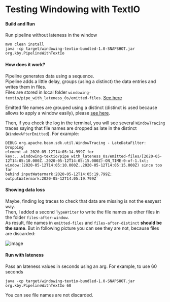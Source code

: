# Testing Windowing with TextIO

#### Build and Run 
Run pipeline without lateness in the window
```
mvn clean install
java -cp target/windowing-textio-bundled-1.0-SNAPSHOT.jar org.kby.PipelineWithTextIo
```

#### How does it work?
Pipeline generates data using a sequence.<br />
Pipeline adds a little delay, groups (using a distinct) the data entries and writes them in files.<br />
Files are stored in local folder `windowing-textio/pipe_with_lateness_0s/emitted-files`. [See here](https://github.com/kiuby88/windowing-textio/blob/master/src/main/java/org/kby/PipelineWithTextIo.java#L71-L77)

Emitted file names are grouped using a distinct (distinct is used because allows to apply a window easily), please [see here](https://github.com/kiuby88/windowing-textio/blob/master/src/main/java/org/kby/PipelineWithTextIo.java#L78-L83). 

Then, if you check the log in the terminal, you will see several `WindowTracing` traces saying that file names are dropped as late in the distinct (`WindowAfterEmitted`). For example:
```
DEBUG org.apache.beam.sdk.util.WindowTracing - LateDataFilter: Dropping
element at 2020-05-12T14:05:14.999Z for
key:...windowing-textio/pipe_with_lateness_0s/emitted-files/[2020-05-12T14:05:10.000Z..2020-05-12T14:05:15.000Z)-ON_TIME-0-of-1.txt;
window:[2020-05-12T14:05:10.000Z..2020-05-12T14:05:15.000Z) since too far
behind inputWatermark:2020-05-12T14:05:19.799Z;
outputWatermark:2020-05-12T14:05:19.799Z`
```

#### Showing data loss
Maybe, finding log traces to check that data are missing is not the easyest way.<br /> 
Then, I added a second `TypeWriter` to write the file names as other files in the folder `files-after-window`. <br />
As result, file names in `emitted-files` and `files-after-distinct` **should be the same**. But in following picture you can see they are not, because files are discarded:

![image](https://i.ibb.co/RQd78yS/dataloss.png)


#### Run with lateness
Pass an lateness values in seconds using an arg. For example, to use 60 seconds
```
java -cp target/windowing-textio-bundled-1.0-SNAPSHOT.jar org.kby.PipelineWithTextIo 60
```

You can see file names are not discarded.
